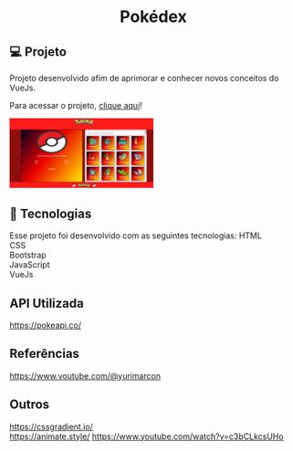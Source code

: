 <h1 align="center"> Pokédex</h1>

## 💻 Projeto
Projeto desenvolvido afim de aprimorar e conhecer novos conceitos do VueJs.

Para acessar o projeto, [clique aqui](https://hugopokedex.netlify.app/)!

<p>
    <img alt="Projeto Pokédex" src="public/preview.png" width="50%">
</p>

## 🚀 Tecnologias
Esse projeto foi desenvolvido com as seguintes tecnologias:
HTML          
CSS        
Bootstrap         
JavaScript            
VueJs

## API Utilizada
https://pokeapi.co/
## Referências
https://www.youtube.com/@yurimarcon                                        
## Outros
https://cssgradient.io/                      
https://animate.style/
https://www.youtube.com/watch?v=c3bCLkcsUHo
